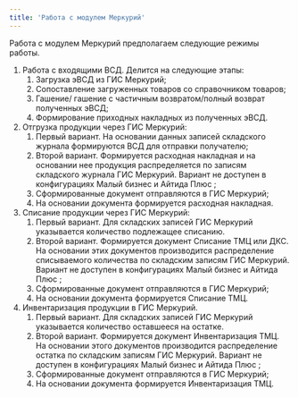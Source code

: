 ```yaml
---
title: 'Работа с модулем Меркурий'
---
```


Работа с модулем Меркурий предполагаем следующие режимы работы.

1.  Работа с входящими ВСД. Делится на следующие этапы:
    1. Загрузка эВСД из ГИС Меркурий;
    2. Сопоставление загруженных товаров со справочником товаров;
    3. Гашение/ гашение с частичным возвратом/полный возврат полученных эВСД;
    4. Формирование приходных накладных из полученных эВСД.
2.  Отгрузка продукции через ГИС Меркурий:
    1. Первый вариант. На основании данных записей складского журнала формируются ВСД для отправки получателю;
    2. Второй вариант. Формируется расходная накладная и на основании нее продукция распределяется по записям складского журнала ГИС Меркурий. Вариант не доступен в конфигурациях Малый бизнес и Айтида Плюс ;
    3. Сформированные документ отправляются в ГИС Меркурий;
    4. На основании документа формируется расходная накладная.
3.  Списание продукции через ГИС Меркурий:
    1. Первый вариант. Для складских записей ГИС Меркурий указывается количество подлежащее списанию.
    2. Второй вариант. Формируется документ Списание ТМЦ или ДКС. На основании этих документов производится распределение списываемого количества по складским записям ГИС Меркурий. Вариант не доступен в конфигурациях Малый бизнес и Айтида Плюс ;
    3. Сформированные документ отправляются в ГИС Меркурий;
    4. На основании документа формируется Списание ТМЦ.
4.  Инвентаризация продукции в ГИС Меркурий.
    1. Первый вариант. Для складских записей ГИС Меркурий указывается количество оставшееся на остатке.
    2. Второй вариант. Формируется документ Инвентаризация ТМЦ. На основании этого документов производится распределение остатка по складским записям ГИС Меркурий. Вариант не доступен в конфигурациях Малый бизнес и Айтида Плюс ;
    3. Сформированные документ отправляются в ГИС Меркурий;
    4. На основании документа формируется Инвентаризация ТМЦ.
